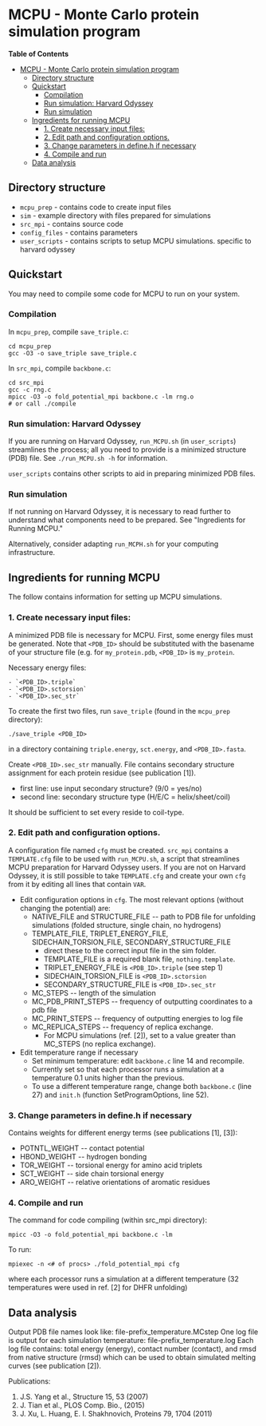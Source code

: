 # MCPU - Monte Carlo protein simulation program

<!-- markdown-toc start - Don't edit this section. Run M-x markdown-toc-refresh-toc -->
**Table of Contents**

- [MCPU - Monte Carlo protein simulation program](#mcpu---monte-carlo-protein-simulation-program)
    - [Directory structure](#directory-structure)
    - [Quickstart](#quickstart)
        - [Compilation](#compilation)
        - [Run simulation: Harvard Odyssey](#run-simulation-harvard-odyssey)
        - [Run simulation](#run-simulation)
    - [Ingredients for running MCPU](#ingredients-for-running-mcpu)
        - [1. Create necessary input files:](#1-create-necessary-input-files)
        - [2. Edit path and configuration options.](#2-edit-path-and-configuration-options)
        - [3. Change parameters in define.h if necessary](#3-change-parameters-in-defineh-if-necessary)
        - [4. Compile and run](#4-compile-and-run)
    - [Data analysis](#data-analysis)

<!-- markdown-toc end -->


## Directory structure
- `mcpu_prep` - contains code to create input files
- `sim` - example directory with files prepared for simulations
- `src_mpi` - contains source code
- `config_files` - contains parameters
- `user_scripts` - contains scripts to setup MCPU simulations. specific to harvard odyssey

## Quickstart
You may need to compile some code for MCPU to run on your system.

### Compilation
In `mcpu_prep`, compile `save_triple.c`:

    cd mcpu_prep
	gcc -O3 -o save_triple save_triple.c

In `src_mpi`, compile `backbone.c`:

    cd src_mpi
	gcc -c rng.c
	mpicc -O3 -o fold_potential_mpi backbone.c -lm rng.o
	# or call ./compile

### Run simulation: Harvard Odyssey

If you are running on Harvard Odyssey, `run_MCPU.sh` (in `user_scripts`) streamlines the process; all you need to provide is a minimized structure (PDB) file. See `./run_MCPU.sh -h` for information.

`user_scripts` contains other scripts to aid in preparing minimized PDB files.

### Run simulation

If not running on Harvard Odyssey, it is necessary to read further to understand what components need to be prepared. See "Ingredients for Running MCPU."

Alternatively, consider adapting `run_MCPH.sh` for your computing infrastructure.

## Ingredients for running MCPU
The follow contains information for setting up MCPU simulations.

### 1. Create necessary input files:
A minimized PDB file is necessary for MCPU. First, some energy files must be generated. Note that `<PDB_ID>` should be substituted with the basename of your structure file (e.g. for `my_protein.pdb`, `<PDB_ID>` is `my_protein`.

Necessary energy files:

	- `<PDB_ID>.triple`
	- `<PDB_ID>.sctorsion`
	- `<PDB_ID>.sec_str`

To create the first two files, run `save_triple` (found in the `mcpu_prep` directory): 

	./save_triple <PDB_ID>

in a directory containing `triple.energy`, `sct.energy`, and `<PDB_ID>.fasta`.

Create `<PDB_ID>.sec_str` manually. File contains secondary structure assignment for each protein residue (see publication [1]).

- first line: use input secondary structure? (9/0 = yes/no)
- second line: secondary structure type (H/E/C = helix/sheet/coil)

It should be sufficient to set every reside to coil-type.

### 2. Edit path and configuration options. 
A configuration file named `cfg` must be created. `src_mpi` contains a `TEMPLATE.cfg` file to be used with `run_MCPU.sh`, a script that streamlines MCPU preparation for Harvard Odyssey users. If you are not on Harvard Odyssey, it is still possible to take `TEMPLATE.cfg` and create your own `cfg` from it by editing all lines that contain `VAR`.

- Edit configuration options in `cfg`. The most relevant options (without changing the potential) are:
	- NATIVE_FILE and STRUCTURE_FILE -- path to PDB file for unfolding simulations (folded structure, single chain, no hydrogens)
	- TEMPLATE_FILE, TRIPLET_ENERGY_FILE, SIDECHAIN_TORSION_FILE, SECONDARY_STRUCTURE_FILE 
		- direct these to the correct input file in the sim folder. 
		- TEMPLATE_FILE is a required blank file, `nothing.template`.
		- TRIPLET_ENERGY_FILE is `<PDB_ID>.triple` (see step 1)
		- SIDECHAIN_TORSION_FILE is `<PDB_ID>.sctorsion`
		- SECONDARY_STRUCTURE_FILE is `<PDB_ID>.sec_str`
	- MC_STEPS -- length of the simulation
	- MC_PDB_PRINT_STEPS -- frequency of outputting coordinates to a pdb file
	- MC_PRINT_STEPS -- frequency of outputting energies to log file
	- MC_REPLICA_STEPS -- frequency of replica exchange. 
		- For MCPU simulations (ref. [2]), set to a value greater than MC_STEPS (no replica exchange).
- Edit temperature range if necessary 
	- Set minimum temperature: edit `backbone.c` line 14 and recompile.
	- Currently set so that each processor runs a simulation at a temperature 0.1 units higher than the previous.
	- To use a different temperature range, change both `backbone.c` (line 27) and `init.h` (function SetProgramOptions, line 52). 


### 3. Change parameters in define.h if necessary
Contains weights for different energy terms (see publications [1], [3]): 
- POTNTL_WEIGHT -- contact potential
- HBOND_WEIGHT -- hydrogen bonding
- TOR_WEIGHT -- torsional energy for amino acid triplets
- SCT_WEIGHT -- side chain torsional energy
- ARO_WEIGHT -- relative orientations of aromatic residues


### 4. Compile and run
The command for code compiling (within src_mpi directory):

    mpicc -O3 -o fold_potential_mpi backbone.c -lm

To run:

    mpiexec -n <# of procs> ./fold_potential_mpi cfg

where each processor runs a simulation at a different temperature (32 temperatures were used in ref. [2] for DHFR unfolding)


## Data analysis
Output PDB file names look like: file-prefix_temperature.MCstep
One log file is output for each simulation temperature: file-prefix_temperature.log
Each log file contains:
total energy (energy), contact number (contact), and rmsd from native structure (rmsd)
which can be used to obtain simulated melting curves (see publication [2]).


Publications:
1. J.S. Yang et al., Structure 15, 53 (2007)
2. J. Tian et al., PLOS Comp. Bio., (2015)
3. J. Xu, L. Huang, E. I. Shakhnovich, Proteins 79, 1704 (2011)

